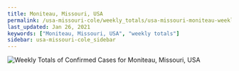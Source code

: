```yaml
---
title: Moniteau, Missouri, USA
permalink: /usa-missouri-cole/weekly_totals/usa-missouri-moniteau-weekly_totals.html
last_updated: Jan 26, 2021
keywords: ["Moniteau, Missouri, USA", "weekly totals"]
sidebar: usa-missouri-cole_sidebar
---
```


![Weekly Totals of Confirmed Cases for Moniteau, Missouri, USA](/covid_tracker/images/graphs/usa-missouri-moniteau-weekly_totals_graph.png)
